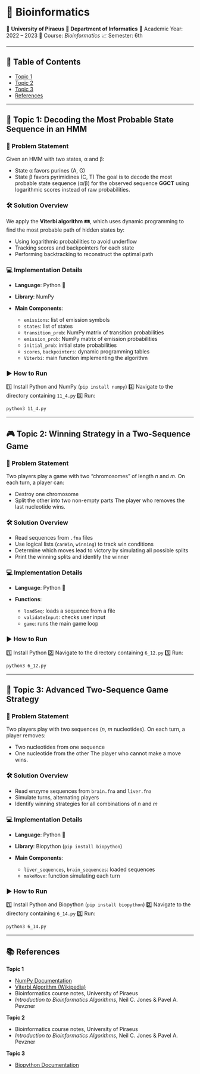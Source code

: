 # 🧬 Bioinformatics 

📍 **University of Piraeus**
📍 **Department of Informatics**
📅 Academic Year: 2022 – 2023
📘 Course: *Bioinformatics*
📈 Semester: 6th

---

## 📂 Table of Contents

* [Topic 1](#topic-1)
* [Topic 2](#topic-2)
* [Topic 3](#topic-3)
* [References](#references)

---

## 🧪 Topic 1: Decoding the Most Probable State Sequence in an HMM

### 📜 Problem Statement

Given an HMM with two states, α and β:

* State α favors purines (A, G)
* State β favors pyrimidines (C, T)
  The goal is to decode the most probable state sequence (α/β) for the observed sequence **GGCT** using logarithmic scores instead of raw probabilities.

### 🛠 Solution Overview

We apply the **Viterbi algorithm** 🛤, which uses dynamic programming to find the most probable path of hidden states by:
 - Using logarithmic probabilities to avoid underflow
 - Tracking scores and backpointers for each state
 - Performing backtracking to reconstruct the optimal path

### 💻 Implementation Details

* **Language**: Python 🐍
* **Library**: NumPy
* **Main Components**:

  * `emissions`: list of emission symbols
  * `states`: list of states
  * `transition_prob`: NumPy matrix of transition probabilities
  * `emission_prob`: NumPy matrix of emission probabilities
  * `initial_prob`: initial state probabilities
  * `scores`, `backpointers`: dynamic programming tables
  * `Viterbi`: main function implementing the algorithm

### ▶️ How to Run

1️⃣ Install Python and NumPy (`pip install numpy`)
2️⃣ Navigate to the directory containing `11_4.py`
3️⃣ Run:

```bash
python3 11_4.py
```

---

## 🎮 Topic 2: Winning Strategy in a Two-Sequence Game

### 📜 Problem Statement

Two players play a game with two “chromosomes” of length *n* and *m*.
On each turn, a player can:

* Destroy one chromosome
* Split the other into two non-empty parts
  The player who removes the last nucleotide wins.

### 🛠 Solution Overview

- Read sequences from `.fna` files
- Use logical lists (`canWin`, `winning`) to track win conditions
- Determine which moves lead to victory by simulating all possible splits
- Print the winning splits and identify the winner

### 💻 Implementation Details

* **Language**: Python 🐍
* **Functions**:

  * `loadSeq`: loads a sequence from a file
  * `validateInput`: checks user input
  * `game`: runs the main game loop

### ▶️ How to Run

1️⃣ Install Python
2️⃣ Navigate to the directory containing `6_12.py`
3️⃣ Run:

```bash
python3 6_12.py
```

---

## 🧩 Topic 3: Advanced Two-Sequence Game Strategy

### 📜 Problem Statement

Two players play with two sequences (*n*, *m* nucleotides).
On each turn, a player removes:

* Two nucleotides from one sequence
* One nucleotide from the other
  The player who cannot make a move wins.

### 🛠 Solution Overview

- Read enzyme sequences from `brain.fna` and `liver.fna`
- Simulate turns, alternating players
- Identify winning strategies for all combinations of *n* and *m*

### 💻 Implementation Details

* **Language**: Python 🐍
* **Library**: Biopython (`pip install biopython`)
* **Main Components**:

  * `liver_sequences`, `brain_sequences`: loaded sequences
  * `makeMove`: function simulating each turn

### ▶️ How to Run

1️⃣ Install Python and Biopython (`pip install biopython`)
2️⃣ Navigate to the directory containing `6_14.py`
3️⃣ Run:

```bash
python3 6_14.py
```

---

## 📚 References

**Topic 1**

* [NumPy Documentation](https://numpy.org/doc)
* [Viterbi Algorithm (Wikipedia)](https://en.wikipedia.org/wiki/Viterbi_algorithm)
* Bioinformatics course notes, University of Piraeus
* *Introduction to Bioinformatics Algorithms*, Neil C. Jones & Pavel A. Pevzner

**Topic 2**

* Bioinformatics course notes, University of Piraeus
* *Introduction to Bioinformatics Algorithms*, Neil C. Jones & Pavel A. Pevzner

**Topic 3**

* [Biopython Documentation](https://biopython.org)

